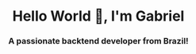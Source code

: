 <h1 align="center">Hello World 👋, I'm Gabriel</h1>
<h3 align="center">A passionate backtend developer from Brazil!</h3>


</p>

